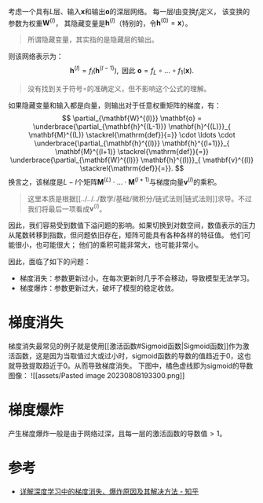 考虑一个具有$L$层、输入$\mathbf{x}$和输出$\mathbf{o}$的深层网络。 每一层$l$由变换$f_l$定义， 该变换的参数为权重$\mathbf{W}^{(l)}$， 其隐藏变量是$\mathbf{h}^{(l)}$（特别的，令$\mathbf{h}^{(0)} = \mathbf{x}$）。
> 所谓隐藏变量，其实指的是隐藏层的输出。

则该网络表示为：
$$
\mathbf{h}^{(l)} = f_l (\mathbf{h}^{(l-1)}) , \text{ 因此 } \mathbf{o} = f_L \circ \ldots \circ f_1(\mathbf{x}).
$$
> 没有找到关于符号$\circ$的准确定义，但不影响这个公式的理解。

如果隐藏变量和输入都是向量，则输出对于任意权重矩阵的梯度，有：
$$
\partial_{\mathbf{W}^{(l)}} \mathbf{o} = \underbrace{\partial_{\mathbf{h}^{(L-1)}} \mathbf{h}^{(L)}}_{ \mathbf{M}^{(L)} \stackrel{\mathrm{def}}{=}} \cdot \ldots \cdot \underbrace{\partial_{\mathbf{h}^{(l)}} \mathbf{h}^{(l+1)}}_{ \mathbf{M}^{(l+1)} \stackrel{\mathrm{def}}{=}} \underbrace{\partial_{\mathbf{W}^{(l)}} \mathbf{h}^{(l)}}_{ \mathbf{v}^{(l)} \stackrel{\mathrm{def}}{=}}.
$$
换言之，该梯度是$L-l$个矩阵$\mathbf{M}^{(L)} \cdot \ldots \cdot \mathbf{M}^{(l+1)}$与梯度向量$\mathbf{v}^{(l)}$的乘积。

> 这里本质是根据[[../../../数学/基础/微积分/链式法则|链式法则]]求导。不过我们将最后一项看成$\mathbf{v}^{(l)}$。

因此，我们容易受到数值下溢问题的影响。如果切换到对数空间，数值表示的压力从尾数转移到指数，但问题依旧存在，矩阵可能具有各种各样的特征值。 他们可能很小，也可能很大； 他们的乘积可能非常大，也可能非常小。

因此，面临了如下的问题：
- 梯度消失：参数更新过小，在每次更新时几乎不会移动，导致模型无法学习。
- 梯度爆炸：参数更新过大，破坏了模型的稳定收敛。

# 梯度消失
梯度消失最常见的例子就是使用[[激活函数#Sigmoid函数|Sigmoid函数]]作为激活函数，这是因为当取值过大或过小时，sigmoid函数的导数的值趋近于0，这也就导致提取趋近于0。从而导致梯度消失。
下图中，橘色虚线即为sigmoid的导数图像：
![[assets/Pasted image 20230808193300.png]]

# 梯度爆炸
产生梯度爆炸一般是由于网络过深，且每一层的激活函数的导数值$>1$。

# 参考
- [详解深度学习中的梯度消失、爆炸原因及其解决方法 - 知乎](https://zhuanlan.zhihu.com/p/33006526)